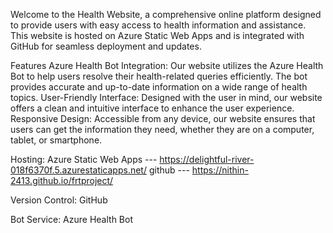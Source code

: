 Welcome to the Health Website, a comprehensive online platform designed to provide users with easy access to health information and assistance. This website is hosted on Azure Static Web Apps and is integrated with GitHub for seamless deployment and updates.

Features
Azure Health Bot Integration: Our website utilizes the Azure Health Bot to help users resolve their health-related queries efficiently. The bot provides accurate and up-to-date information on a wide range of health topics.
User-Friendly Interface: Designed with the user in mind, our website offers a clean and intuitive interface to enhance the user experience.
Responsive Design: Accessible from any device, our website ensures that users can get the information they need, whether they are on a computer, tablet, or smartphone.

Hosting: Azure Static Web Apps --- https://delightful-river-018f6370f.5.azurestaticapps.net/
                        github --- https://nithin-2413.github.io/frtproject/

Version Control: GitHub

Bot Service: Azure Health Bot



